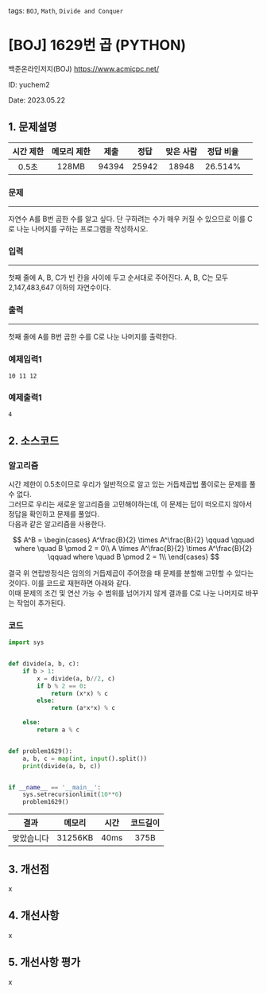 tags: `BOJ`, `Math`, `Divide and Conquer`
# [BOJ] 1629번 곱 (PYTHON)
백준온라인저지(BOJ) https://www.acmicpc.net/

ID: yuchem2

Date: 2023.05.22
## 1. 문제설명
| 시간 제한 | 메모리 제한 |  제출   |  정답   | 맞은 사람 |  정답 비율  |     |
| :---: | :----: | :---: | :---: | :---: | :-----: | --- |
| 0.5초  | 128MB  | 94394 | 25942 | 18948 | 26.514% |     |

### 문제
---
자연수 A를 B번 곱한 수를 알고 싶다. 단 구하려는 수가 매우 커질 수 있으므로 이를 C로 나눈 나머지를 구하는 프로그램을 작성하시오.
### 입력
---
첫째 줄에 A, B, C가 빈 칸을 사이에 두고 순서대로 주어진다. A, B, C는 모두 2,147,483,647 이하의 자연수이다.
### 출력
---
첫째 줄에 A를 B번 곱한 수를 C로 나눈 나머지를 출력한다.
### 예제입력1
```
10 11 12
```
### 예제출력1
```
4
```
## 2. 소스코드

### 알고리즘
시간 제한이 0.5초이므로 우리가 일반적으로 알고 있는 거듭제곱법 풀이로는 문제를 풀 수 없다.  
그러므로 우리는 새로운 알고리즘을 고민해야하는데, 이 문제는 답이 떠오르지 않아서 정답을 확인하고 문제를 풀었다.  
다음과 같은 알고리즘을 사용한다. 

$$ A^B = \begin{cases} 
    A^\frac{B}{2} \times A^\frac{B}{2} \qquad \qquad where \quad B \pmod 2 = 0\\ 
    A \times A^\frac{B}{2} \times A^\frac{B}{2} \qquad where \quad B \pmod 2 = 1\\ 
    \end{cases} $$

결국 위 연립방정식은 임의의 거듭제곱이 주어졌을 때 문제를 분할해 고민할 수 있다는 것이다. 이를 코드로 재현하면 아래와 같다.  
이때 문제의 조건 및 연산 가능 수 범위를 넘어가지 않게 결과를 C로 나눈 나머지로 바꾸는 작업이 추가된다.  

### 코드
```Python
import sys


def divide(a, b, c):
    if b > 1:
        x = divide(a, b//2, c)
        if b % 2 == 0:
            return (x*x) % c
        else:
            return (a*x*x) % c

    else:
        return a % c


def problem1629():
    a, b, c = map(int, input().split())
    print(divide(a, b, c))


if __name__ == '__main__':
    sys.setrecursionlimit(10**6)
    problem1629()
```

| 결과 | 메모리 | 시간 | 코드길이 |
|:---:|:-----: | :---: | :----: |
| 맞았습니다 | 31256KB | 40ms | 375B |

## 3. 개선점
x
## 4. 개선사항

x

## 5. 개선사항 평가
x

